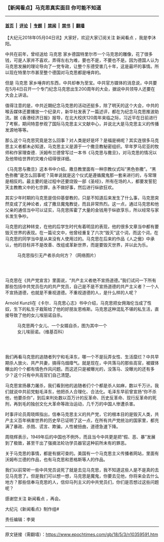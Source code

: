 ### 【新闻看点】马克思真实面目 你可能不知道

---

#### [首页](../../../..?n10359591) &nbsp;|&nbsp; [评论](../../../../../epoch-comment?n10359591) &nbsp;|&nbsp; [专题](../../../../../epoch-special?n10359591) &nbsp;|&nbsp; [禁闻](../../../../../epoch-news?n10359591) &nbsp;|&nbsp; [禁书](../../../../../books?n10359591) &nbsp;|&nbsp; [翻墙](https://github.com/gfw-breaker/nogfw/blob/master/README.md?n10359591)


<div class="post_content" id="artbody" itemprop="articleBody">
 <!-- article content begin -->
 <p>
  【大纪元2018年05月04日讯】大家好，欢迎大家订阅关注
  <ok href="https://www.epochtimes.com/gb/tag/%E6%96%B0%E9%97%BB%E7%9C%8B%E7%82%B9.html">
   新闻看点
  </ok>
  ，我是李沐阳。
 </p>
 <p>
  中共在前年，曾经送给
  <ok href="https://www.epochtimes.com/gb/tag/%E9%A9%AC%E5%85%8B%E6%80%9D.html">
   马克思
  </ok>
  家乡德国特里尔市一个马克思的雕像，花了很多钱，可是人家并不喜欢，弄得左右为难，要也不是，不要也不是。因为德国人认为马克思发展的理论导向了一党专政，让整个东德受害几十年，这是最坏的事情。所以现在特里尔市甚至整个德国对马克思都是唾弃的。
 </p>
 <p>
  但是
  <ok href="https://www.epochtimes.com/gb/tag/%E9%A9%AC%E5%85%8B%E6%80%9D.html">
   马克思
  </ok>
  家乡唾弃的东西，中共却奉为至宝。中共官方媒体的消息说，中共要在5月4日召开一个专门纪念马克思出生200周年的大会，据说中共领导人还要在大会上讲话。
 </p>
 <p>
  值得注意的是，中共近期纪念马克思的活动还挺多，除了明天的这个大会，中共的喉舌媒体还要播放一个纪录片，新华社发表了一篇述评，都在为纪念马克思推波助流。据《香港经济日报》报导，在北大校庆120周年来临之际，习近平在日前进行了考察，期间特意参观了国际马克思主义文献中心，并说北大是马克思主义的传播发源地等等。
 </p>
 <p>
  那么这个马克思究竟是怎么回事？对人类是好是坏？是福是祸呢？其实连很多马克思主义者都未必知道，马克思主义是源于一个撒旦教秘密组织。早年罗马尼亚的牧师和作家理查德．沃姆布兰德曾写过一本书《马克思与撒旦》，对马克思的情况以及他带给世界的灾难介绍得很详细。
 </p>
 <p>
  《马克思与撒旦》这本书中介绍，撒旦教里面有一种宗教仪式叫“黑色弥撒”。“黑色弥撒”是怎么回事呢？简单说就是这个仪式是遵循魔鬼那一套来进行的，与常理是相反的。最主要的是过程中还要烧毁一部《圣经》，所有在场的人，都要发誓犯天主教教义中的七宗罪，永不做好事，然后进行纵欲狂欢。
 </p>
 <p>
  其实少年时期的马克思是信仰基督教的，只是不知道后来发生了什么事，马克思突然变成了无神论者，成了撒旦魔鬼教徒，而且非常热烈。这一点，通过马克思和他父亲的通信当中可以证实，马克思挥霍了大量的金钱用于纵欲享乐，所以经常与家长发生争吵。
 </p>
 <p>
  马克思的这种转变，在他的后学生时代有着明显的表现，他的很多文章当中都有要毁灭世界的表现。在一篇论文中，他曾经重复了六次“毁灭”这个词，而这个词，在马克思的同学当中是从来没有人使用过的。马克思在后来的作品《人之傲》中承认，他的目标并不是改善、改组或革新世界，而是要毁灭世界，并以此为乐。
 </p>
 <figure aria-describedby="caption-attachment-10359740" class="wp-caption aligncenter" id="attachment_10359740" style="width: 366px">
  <ok href="https://i.epochtimes.com/assets/uploads/2018/05/1506151608502210.jpg" target="_blank">
   <img alt="" class="wp-image-10359740 size-full" src="https://i.epochtimes.com/assets/uploads/2018/05/1506151608502210.jpg"/>
  </ok>
  <br/><figcaption class="wp-caption-text" id="caption-attachment-10359740">
   马克思指引无产者杀向何方？（网络图片）
  </figcaption><br/>
 </figure><br/>
 <p>
  马克思在《共产党宣言》里面说，“共产主义者绝不宣扬道德。”我们试问一下所有那些包括中共党员在内的共产党员，自己是不是不宣扬道德的共产主义者？一个人不宣扬道德，也就是不重视道德。不重视道德的人，是什么样的人呢？
 </p>
 <p>
  Arnold Kunzli在《卡尔．马克思心志》书中介绍，马克思把女佣海伦当成了性奴，生下的私生子栽赃给了他的好朋友恩格斯。马克思这种混乱不堪的私生活，直接导致了他的女儿埃丽诺自杀。
 </p>
 <figure aria-describedby="caption-attachment-10359802" class="wp-caption aligncenter" id="attachment_10359802" style="width: 300px">
  <ok href="https://i.epochtimes.com/assets/uploads/2018/05/Eleanor_Marx-Custom.jpg" target="_blank">
   <img alt="" class="wp-image-10359802 size-small" src="https://i.epochtimes.com/assets/uploads/2018/05/Eleanor_Marx-Custom-300x423.jpg"/>
  </ok>
  <br/><figcaption class="wp-caption-text" id="caption-attachment-10359802">
   马克思两个女儿、一个女婿自杀，图为其中一个女儿埃丽诺。（维基百科）
  </figcaption><br/>
 </figure><br/>
 <p>
  我们再看马克思的追随者列宁和毛泽东，哪一个不是玩弄女性、生活糜烂？中共早期杀人放火、共产共妻，搞得乌烟瘴气。就是现在，中共落马的那些高官，被媒体曝出的个个都有情色作风问题。而这还只是被曝光的，没落马、没曝光的还有多少？这个只有中共高官们自己清楚。
 </p>
 <p>
  马克思宣扬暴力屠杀，我们看到他的追随者们个个都是杀人如麻，数以千万计。我们就说中共前党魁毛泽东，他把杀人合理化、合法化。毛泽东早前曾宣扬“你不杀他，他要杀你”，到后来判处数以百万计的反革命、历史反革命、现行反革命的死刑，再到毛的独创文化大革命等政治运动，几千万的中国人惨遭杀害。
 </p>
 <p>
  时事评论员周晓辉指出，信奉马克思主义的共产党，它的根本目的是毁灭人类，共产主义百年祸害世界的历史早已证明了这一点，在所有共产党统治的国家里，都充满了暴政、杀戮、谎言、欺骗，人性被扭曲，道德急速下降。
 </p>
 <p>
  周晓辉表示，1949年后的中国也不例外，而且当今中共更是把“假、恶、暴”发展到了极致，甚至干出了强摘法轮功学员器官这种前所未有的罪恶。
 </p>
 <p>
  关于马克思的事情，都是有据可查的。美国有一个马克思主义传播者网站，里面有沃姆布兰德的作品，也有马克思和恩格斯等人的作品。
 </p>
 <p>
  我们以前常听一些中共党员说死了就是去见马克思，我不知道这些人是不是真的去见马克思了。但是我们可以想一想，马克思是魔鬼，你要去见他，你将来会去什么地方？那些信奉马克思的人，信仰马列主义的中共党员们，你们是否想过这些问题呢？
 </p>
 <p>
  感谢您关注
  <ok href="https://www.epochtimes.com/gb/tag/%E6%96%B0%E9%97%BB%E7%9C%8B%E7%82%B9.html">
   新闻看点
  </ok>
  ，再会。
 </p>
 <p>
  大纪元《新闻看点》制作组#
 </p>
 <p>
  责任编辑：李昊
 </p>
 <!-- article content end -->
 <div id="below_article_ad">
 </div>
</div>


---

原文链接（需翻墙）：https://www.epochtimes.com/gb/18/5/3/n10359591.htm